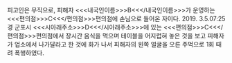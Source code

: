 피고인은 무직으로, 피해자 <<<내국인이름>>>B<<</내국인이름>>>가 운영하는 <<<편의점>>>C<<</편의점>>>편의점에 손님으로 들어온 자이다.
2019. 3.5.07:25경 군포시 <<<시아래주소>>>D<<</시아래주소>>>에 있는 <<<편의점>>>C<<</편의점>>>편의점에서 장시간 음식을 먹으며 테이블을 어지럽혀 놓은 것을 보고 피해자가 업소에서 나가달라고 한 것에 화가 나서 피해자의 왼쪽 얼굴을 오른 주먹으로 1회 때려 폭행하였다.